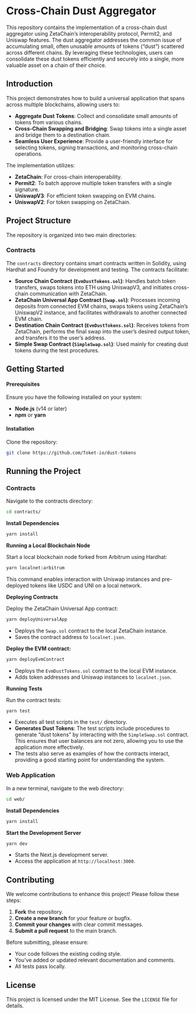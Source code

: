 # Cross-Chain Dust Aggregator

This repository contains the implementation of a cross-chain dust aggregator using ZetaChain’s interoperability protocol, Permit2, and Uniswap features. The dust aggregator addresses the common issue of accumulating small, often unusable amounts of tokens (“dust”) scattered across different chains. By leveraging these technologies, users can consolidate these dust tokens efficiently and securely into a single, more valuable asset on a chain of their choice.

## Introduction

This project demonstrates how to build a universal application that spans across multiple blockchains, allowing users to:

- **Aggregate Dust Tokens**: Collect and consolidate small amounts of tokens from various chains.
- **Cross-Chain Swapping and Bridging**: Swap tokens into a single asset and bridge them to a destination chain.
- **Seamless User Experience**: Provide a user-friendly interface for selecting tokens, signing transactions, and monitoring cross-chain operations.

The implementation utilizes:

- **ZetaChain**: For cross-chain interoperability.
- **Permit2**: To batch approve multiple token transfers with a single signature.
- **UniswapV3**: For efficient token swapping on EVM chains.
- **UniswapV2**: For token swapping on ZetaChain.

## Project Structure

The repository is organized into two main directories:

### Contracts

The `contracts` directory contains smart contracts written in Solidity, using Hardhat and Foundry for development and testing. The contracts facilitate:

- **Source Chain Contract (`EvmDustTokens.sol`)**: Handles batch token transfers, swaps tokens into ETH using UniswapV3, and initiates cross-chain communication with ZetaChain.
- **ZetaChain Universal App Contract (`Swap.sol`)**: Processes incoming deposits from connected EVM chains, swaps tokens using ZetaChain’s UniswapV2 instance, and facilitates withdrawals to another connected EVM chain.
- **Destination Chain Contract (`EvmDustTokens.sol`)**: Receives tokens from ZetaChain, performs the final swap into the user’s desired output token, and transfers it to the user’s address.
- **Simple Swap Contract (`SimpleSwap.sol`)**: Used mainly for creating dust tokens during the test procedures.

## Getting Started

#### Prerequisites

Ensure you have the following installed on your system:

- **Node.js** (v14 or later)
- **npm** or **yarn**

#### Installation

Clone the repository:

```bash
git clone https://github.com/Toket-io/dust-tokens
```

## Running the Project

### Contracts

Navigate to the contracts directory:

```bash
cd contracts/
```

**Install Dependencies**

```bash
yarn install
```

**Running a Local Blockchain Node**

Start a local blockchain node forked from Arbitrum using Hardhat:

```bash
yarn localnet:arbitrum
```

This command enables interaction with Uniswap instances and pre-deployed tokens like USDC and UNI on a local network.

**Deploying Contracts**

Deploy the ZetaChain Universal App contract:

```bash
yarn deployUniversalApp
```

- Deploys the `Swap.sol` contract to the local ZetaChain instance.
- Saves the contract address to `localnet.json`.

**Deploy the EVM contract:**

```bash
yarn deployEvmContract
```

- Deploys the `EvmDustTokens.sol` contract to the local EVM instance.
- Adds token addresses and Uniswap instances to `localnet.json`.

**Running Tests**

Run the contract tests:

```bash
yarn test
```

- Executes all test scripts in the `test/` directory.
- **Generates Dust Tokens**: The test scripts include procedures to generate “dust tokens” by interacting with the `SimpleSwap.sol` contract. This ensures that user balances are not zero, allowing you to use the application more effectively.
- The tests also serve as examples of how the contracts interact, providing a good starting point for understanding the system.

### Web Application

In a new terminal, navigate to the web directory:

```bash
cd web/
```

**Install Dependencies**

```bash
yarn install
```

**Start the Development Server**

```bash
yarn dev
```

- Starts the Next.js development server.
- Access the application at `http://localhost:3000`.

## Contributing

We welcome contributions to enhance this project! Please follow these steps:

1. **Fork** the repository.
2. **Create a new branch** for your feature or bugfix.
3. **Commit your changes** with clear commit messages.
4. **Submit a pull request** to the main branch.

Before submitting, please ensure:

- Your code follows the existing coding style.
- You've added or updated relevant documentation and comments.
- All tests pass locally.

## License

This project is licensed under the MIT License. See the `LICENSE` file for details.
